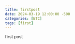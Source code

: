 ```yaml
---
title: firstpost
date: 2024-03-19 12:00:00 -500
categories: [ETC]
tags: [first]
---
```


first post 